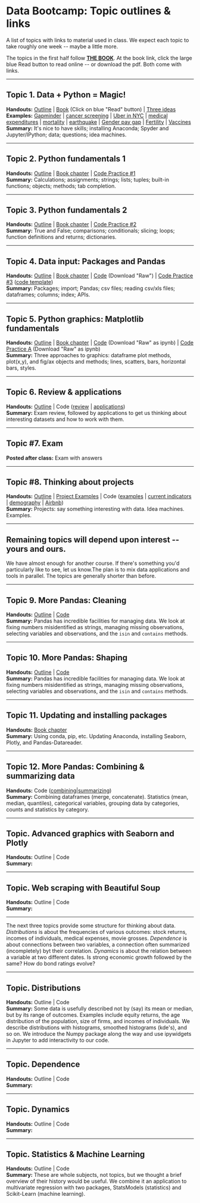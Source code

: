 # Data Bootcamp: Topic outlines & links 


A list of topics with links to material used in class.  We expect each topic to take roughly one week -- maybe a little more. 

The topics in the first half follow **[THE BOOK](https://www.gitbook.com/book/davebackus/test/details)**.  At the book link, click the large blue Read button to read online -- or download the pdf.  Both come with links.  

---

## Topic 1.  Data + Python = Magic!  

**Handouts:**  [Outline](https://github.com/DaveBackus/Data_Bootcamp/blob/master/Documents/bootcamp_topic_intro.pdf) | [Book](https://www.gitbook.com/book/davebackus/test/details) (Click on blue "Read" button) | [Three ideas](https://github.com/DaveBackus/Data_Bootcamp/blob/master/Documents/bootcamp_3ideas.pdf) <br>
**Examples:**  [Gapminder](http://www.gapminder.org/world/) | [cancer screening](http://www.vox.com/2015/10/28/9631500/does-mammography-work) | [Uber in NYC](http://fivethirtyeight.com/features/uber-is-serving-new-yorks-outer-boroughs-more-than-taxis-are/) | [medical expenditures](http://www.nihcm.org/pdf/DataBrief3%20Final.pdf) | [mortality](http://www.pnas.org/content/early/2015/10/29/1518393112.full.pdf) | [earthquake](https://jawbone.com/blog/napa-earthquake-effect-on-sleep/) | [Gender pay gap](http://esoltas.blogspot.com/2014/04/how-big-is-gender-pay-gap_10.html) | [Fertility](http://www.randalolson.com/2015/08/23/small-multiples-vs-animated-gifs-for-showing-changes-in-fertility-rates-over-time/) | [Vaccines](http://graphics.wsj.com/infectious-diseases-and-vaccines/) <br> 
**Summary:**  It's nice to have skills; installing Anaconda; Spyder and Jupyter/IPython; data; questions; idea machines.  

---
## Topic 2.  Python fundamentals 1

**Handouts:**  [Outline](https://github.com/DaveBackus/Data_Bootcamp/blob/master/Documents/bootcamp_topic_pyfun1.pdf) | [Book chapter](https://davebackus.gitbooks.io/test/content/py-fun1.html) | [Code Practice #1](https://github.com/DaveBackus/Data_Bootcamp/blob/master/Documents/bootcamp_practice_1.pdf) <br> 
**Summary:**  Calculations; assignments; strings; lists; tuples; built-in functions; objects; methods; tab completion.  

---
## Topic 3.  Python fundamentals 2

**Handouts:**  [Outline](https://github.com/DaveBackus/Data_Bootcamp/blob/master/Documents/bootcamp_topic_pyfun2.pdf) | [Book chapter](https://davebackus.gitbooks.io/test/content/py-fun2.html) | [Code Practice #2](https://github.com/DaveBackus/Data_Bootcamp/blob/master/Documents/bootcamp_practice_2.pdf) <br> 
**Summary:**  True and False; comparisons; conditionals; slicing; loops; function definitions and returns; dictionaries. 

---
## Topic 4.  Data input:  Packages and Pandas 

**Handouts:**  [Outline](https://github.com/DaveBackus/Data_Bootcamp/blob/master/Documents/bootcamp_topic_pandas-input.pdf) | [Book chapter](https://davebackus.gitbooks.io/test/content/pandas-input.html) | [Code](https://github.com/DaveBackus/Data_Bootcamp/blob/master/Code/Python/bootcamp_pandas-input.py) (Download "Raw") | [Code Practice #3](https://github.com/DaveBackus/Data_Bootcamp/blob/master/Documents/bootcamp_practice_3.pdf) ([code template](https://raw.githubusercontent.com/DaveBackus/Data_Bootcamp/master/Code/Python/bootcamp_practice_3_template.py)) <br>
**Summary:**  Packages; import; Pandas; csv files; reading csv/xls files; dataframes; columns; index; APIs.  

---
## Topic 5.  Python graphics:  Matplotlib fundamentals 

**Handouts:**  [Outline](https://github.com/DaveBackus/Data_Bootcamp/blob/master/Documents/bootcamp_topic_graphics.pdf) | [Book chapter](https://davebackus.gitbooks.io/test/content/graphs1.html) | [Code](https://github.com/DaveBackus/Data_Bootcamp/blob/master/Code/IPython/bootcamp_graphics.ipynb) (Download "Raw" as ipynb) | [Code Practice A](https://github.com/DaveBackus/Data_Bootcamp/blob/master/Code/IPython/bootcamp_practice_a.ipynb) (Download "Raw" as ipynb) <br>
**Summary:**  Three approaches to graphics: dataframe plot methods, plot(x,y), and fig/ax objects and methods; lines, scatters, bars, horizontal bars, styles.  

---
## Topic 6.  Review & applications 

**Handouts:**  [Outline](https://github.com/DaveBackus/Data_Bootcamp/blob/master/Documents/bootcamp_topic_review.pdf) | Code ([review](https://github.com/DaveBackus/Data_Bootcamp/blob/master/Code/IPython/bootcamp_exam_practice.ipynb) | [applications](https://github.com/DaveBackus/Data_Bootcamp/blob/master/Code/Lab/UN_demography.ipynb)) <br>
**Summary:**  Exam review, followed by applications to get us thinking about interesting datasets and how to work with them.  

---
## Topic #7.  Exam

**Posted after class:** Exam with answers 

---
## Topic #8.  Thinking about projects 

**Handouts:** [Outline](https://github.com/DaveBackus/Data_Bootcamp/blob/master/Documents/bootcamp_topic_projects.pdf) | [Project Examples](https://github.com/DaveBackus/Data_Bootcamp/blob/master/Documents/bootcamp_project_examples.pdf) | Code ([examples](https://github.com/DaveBackus/Data_Bootcamp/blob/master/Code/IPython/bootcamp_examples.ipynb) | [current indicators](https://github.com/DaveBackus/Data_Bootcamp/blob/master/Code/IPython/bootcamp_indicators.ipynb) | [demography](https://github.com/DaveBackus/Data_Bootcamp/blob/master/Code/Lab/UN_demography.ipynb) | [Airbnb](https://github.com/DaveBackus/Data_Bootcamp/blob/master/Code/Lab/Airbnb_experiments_Chase.ipynb)) <br>
**Summary:**  Projects:  say something interesting with data.  Idea machines. Examples.        

---
## Remaining topics will depend upon interest -- yours and ours. 

We have almost enough for another course.  If there's something you'd particularly like to see, let us know.The plan is to mix data applications and tools in parallel.  The topics are generally shorter than before.

---
## Topic 9.  More Pandas: Cleaning  

**Handouts:**  [Outline](https://github.com/DaveBackus/Data_Bootcamp/blob/master/Documents/bootcamp_topic_pandas-clean.pdf) | [Code](https://github.com/DaveBackus/Data_Bootcamp/blob/master/Code/IPython/bootcamp_pandas-clean.ipynb) <br> 
**Summary:**  Pandas has incredible facilities for managing data.  We look at fixing numbers misidentified as strings, managing missing observations, selecting variables and observations, and the `isin` and `contains` methods.  

---
## Topic 10.  More Pandas: Shaping 

**Handouts:**  [Outline](https://github.com/DaveBackus/Data_Bootcamp/blob/master/Documents/bootcamp_topic_pandas-shape.pdf) | [Code](https://github.com/DaveBackus/Data_Bootcamp/blob/master/Code/IPython/bootcamp_pandas-shape.ipynb) <br> 
**Summary:**  Pandas has incredible facilities for managing data.  We look at fixing numbers misidentified as strings, managing missing observations, selecting variables and observations, and the `isin` and `contains` methods.  

---
## Topic 11.  Updating and installing packages 

**Handouts:**  [Book chapter](https://davebackus.gitbooks.io/test/content/conda-pip.html) <br> 
**Summary:**  Using conda, pip, etc.  Updating Anaconda, installing Seaborn, Plotly, and Pandas-Datareader.


---
## Topic 12.  More Pandas: Combining & summarizing data 

**Handouts:**  Code ([combining](https://github.com/DaveBackus/Data_Bootcamp/blob/master/Code/IPython/bootcamp_pandas-merge.ipynb)|[summarizing](https://github.com/DaveBackus/Data_Bootcamp/blob/master/Code/IPython/bootcamp_pandas-summarize.ipynb))<br> 
**Summary:**  Combining dataframes (merge, concatenate).  Statistics (mean, median, quantiles), categorical variables, grouping data by categories, counts and statistics by category.    


---
## Topic.  Advanced graphics with Seaborn and Plotly 

**Handouts:**  Outline | Code  <br> 
**Summary:** 

---
## Topic.  Web scraping with Beautiful Soup   

**Handouts:**  Outline | Code  <br> 
**Summary:** 

---

The next three topics provide some structure for thinking about data.  *Distributions* is about the frequencies of various outcomes:  stock returns, incomes of individuals, medical expenses, movie grosses.  *Dependence* is about connections between two variables, a connection often summarized (incompletely) byt their correlation.  *Dynamics* is about the relation between a variable at two different dates. Is strong economic growth followed by the same?  How do bond ratings evolve?  

---
## Topic.  Distributions 

**Handouts:**  Outline | Code  <br> 
**Summary:**  Some data is usefully described not by (say) its mean or median, but by its range of outcomes.  Examples include equity returns, the age distribution of the population, size of firms, and incomes of individuals.  We describe distributions with histograms, smoothed histograms (kde's), and so on.  We introduce the Numpy package along the way and use ipywidgets in Jupyter to add interactivity to our code.  

---
## Topic.  Dependence

**Handouts:**  Outline | Code  <br> 
**Summary:** 

---
## Topic.  Dynamics 

**Handouts:**  Outline | Code  <br> 
**Summary:** 


<!--
:  scatterplots, correlation, contour plot, Anscombe's quartet, Simpson's paradox. 

:  stock returns this month and next, cross-correlations, the ccf.

--> 

---
## Topic.  Statistics & Machine Learning 

**Handouts:**  Outline | Code  <br>
**Summary:**  These are whole subjects, not topics, but we thought a brief overview of their history would be useful.  We combine it an application to multivariate regression with two packages, StatsModels (statistics) and Scikit-Learn (machine learning).    
